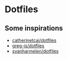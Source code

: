 # Dotfiles

## Some inspirations

* [catherinetcai/dotfiles](https://github.com/catherinetcai/dotfiles)
* [greg-js/dotfiles](https://github.com/greg-js/dotfiles/)
* [svanharmelen/dotfiles](https://github.com/svanharmelen/dotfiles)

